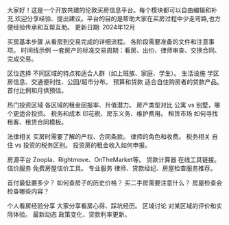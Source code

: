 大家好！这是一个开放共建的伦敦买房信息平台。每个模块都可以自由编辑和补充,欢迎分享经验、提出建议。平台的目的是帮助大家在买房过程中少走弯路,也方便经验传承和互帮互助。
更新日期: 2024年12月


买房基本步骤
从看房到交易完成的详细流程。
各阶段需要准备的文件和注意事项。
时间线示例
一套房产的标准交易周期：看房、出价、律师审查、交换合同、完成交易。


区位选择
不同区域的特点和适合人群（如上班族、家庭、学生）。
生活设施
学区房信息、交通便利性、公园/超市分布。
预算和贷款
适合自住购房者的贷款产品。
首付比例和月供预估。


热门投资区域
各区域的租金回报率、升值潜力。
房产类型对比
公寓 vs 别墅，哪个更适合投资。
税务和成本
印花税、房东义务、维护费用。
租赁市场
如何寻找租客、租赁合同模板。


法律相关
买房时需要了解的产权、合同条款。
律师的角色和收费。
税务相关
自住 vs 投资的税务区别。
投资房的租金收入如何申报。



房源平台
Zoopla、Rightmove、OnTheMarket等。
贷款计算器
在线工具链接。
估价服务
免费房屋估价工具。
专业服务
律师、贷款经纪、房屋检查服务推荐。


首付最低要多少？
如何查房子的历史价格？
买二手房需要注意什么？
房屋检查会检查哪些内容？


个人看房经验分享
大家分享看房心得、踩坑经历。
区域讨论
对某区域的评价和实际体验。
最新动态
政策变化、贷款利率更新。
